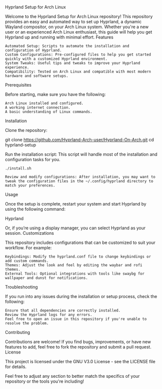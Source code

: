 Hyprland Setup for Arch Linux

Welcome to the Hyprland Setup for Arch Linux repository! This repository provides an easy and automated way to set up Hyprland, a dynamic Wayland compositor, on your Arch Linux system. Whether you're a new user or an experienced Arch Linux enthusiast, this guide will help you get Hyprland up and running with minimal effort.
Features

    Automated Setup: Scripts to automate the installation and configuration of Hyprland.
    Custom Configurations: Pre-configured files to help you get started quickly with a customized Hyprland environment.
    System Tweaks: Useful tips and tweaks to improve your Hyprland experience.
    Compatibility: Tested on Arch Linux and compatible with most modern hardware and software setups.

Prerequisites

Before starting, make sure you have the following:

    Arch Linux installed and configured.
    A working internet connection.
    A basic understanding of Linux commands.

Installation

Clone the repository:

git clone https://github.com/Hyprland-Arch-user/Hyprland-On-Arch.git
cd hyprland-setup

Run the installation script: This script will handle most of the installation and configuration tasks for you.

    ./install.sh

    Review and modify configurations: After installation, you may want to tweak the configuration files in the ~/.config/hyprland directory to match your preferences.

Usage

Once the setup is complete, restart your system and start Hyprland by using the following command:

Hyprland

Or, if you’re using a display manager, you can select Hyprland as your session.
Customizations

This repository includes configurations that can be customized to suit your workflow. For example:

    Keybindings: Modify the hyprland.conf file to change keybindings or add custom commands.
    Themes: Adjust the look and feel by editing the waybar and rofi themes.
    External Tools: Optional integrations with tools like swaybg for wallpaper and dunst for notifications.

Troubleshooting

If you run into any issues during the installation or setup process, check the following:

    Ensure that all dependencies are correctly installed.
    Review the Hyprland logs for any errors.
    Feel free to open an issue in this repository if you're unable to resolve the problem.

Contributing

Contributions are welcome! If you find bugs, improvements, or have new features to add, feel free to fork the repository and submit a pull request.
License

This project is licensed under the GNU V3.0 License - see the LICENSE file for details.

Feel free to adjust any section to better match the specifics of your repository or the tools you're including!
